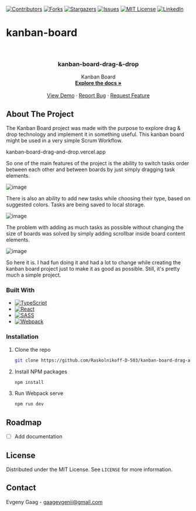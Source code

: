 [![Contributors][contributors-shield]][contributors-url]
[![Forks][forks-shield]][forks-url]
[![Stargazers][stars-shield]][stars-url]
[![Issues][issues-shield]][issues-url]
[![MIT License][license-shield]][license-url]
[![LinkedIn][linkedin-shield]][linkedin-url]



# kanban-board

<br />
<div align="center">
  <h3 align="center">kanban-board-drag-&-drop</h3>

  <p align="center">
    Kanban Board
    <br />
    <a href="https://github.com/Raskolnikoff-D-503/kanban-board-drag-and-drop"><strong>Explore the docs »</strong></a>
    <br />
    <br />
    <a href="https://github.com/Raskolnikoff-D-503/kanban-board-drag-and-drop">View Demo</a>
    ·
    <a href="https://github.com/Raskolnikoff-D-503/kanban-board-drag-and-drop/issues">Report Bug</a>
    ·
    <a href="https://github.com/Raskolnikoff-D-503/kanban-board-drag-and-drop/issues">Request Feature</a>
  </p>
</div>



## About The Project

The Kanban Board project was made with the purpose to explore drag & drop technology and implement it in something useful. This kanban board might be used in a very simple Scrum Workflow. 

kanban-board-drag-and-drop.vercel.app

So one of the main features of the project is the ability to switch tasks order between each other and between boards by just simply dragging task elements. 

![image](https://user-images.githubusercontent.com/82656000/226194973-e39e4ddc-827f-46c1-87ba-da19f9cd378d.png)

There is also an ability to add new tasks while choosing their type, based on suggested colors. Tasks are being saved to local storage.

![image](https://user-images.githubusercontent.com/82656000/226195185-23b1ae97-43ec-4a01-baac-3ab4f0498085.png)

The problem with adding as much tasks as possible without changing the size of boards was solved by simply adding scrollbar inside board content elements.

![image](https://user-images.githubusercontent.com/82656000/226195560-2413d4ec-e2d0-46ee-aa0f-3369861e53d8.png)

So here it is. I had fun doing it and had a lot to change while creating the kanban board project just to make it as good as possible. Still, it's pretty much a simple project.



### Built With

* [![TypeScript][TypeScript]][TypeScript-url]
* [![React][React.js]][React-url]
* [![SASS][SASS]][SASS-url]
* [![Webpack][Webpack]][Webpack-url]



### Installation

1. Clone the repo
   ```sh
   git clone https://github.com/Raskolnikoff-D-503/kanban-board-drag-and-drop.git
   ```
2. Install NPM packages
   ```sh
   npm install
   ```
3. Run Webpack serve
   ```js
   npm run dev
   ```

## Roadmap

- [ ] Add documentation



## License

Distributed under the MIT License. See `LICENSE` for more information.



## Contact

Evgeny Gaag - gaagevgenii@gmail.com



[contributors-shield]: https://img.shields.io/github/contributors/Raskolnikoff-D-503/kanban-board-drag-and-drop.svg?style=for-the-badge
[contributors-url]: https://github.com/Raskolnikoff-D-503/kanban-board-drag-and-drop/graphs/contributors
[forks-shield]: https://img.shields.io/github/forks/Raskolnikoff-D-503/kanban-board-drag-and-drop.svg?style=for-the-badge
[forks-url]: https://github.com/Raskolnikoff-D-503/kanban-board-drag-and-drop/network/members
[stars-shield]: https://img.shields.io/github/stars/Raskolnikoff-D-503/kanban-board-drag-and-drop.svg?style=for-the-badge
[stars-url]: https://github.com/Raskolnikoff-D-503/kanban-board-drag-and-drop/stargazers
[issues-shield]: https://img.shields.io/github/issues/Raskolnikoff-D-503/kanban-board-drag-and-drop.svg?style=for-the-badge
[issues-url]: https://github.com/Raskolnikoff-D-503/kanban-board-drag-and-drop/issues
[license-shield]: https://img.shields.io/github/license/Raskolnikoff-D-503/kanban-board-drag-and-drop.svg?style=for-the-badge
[license-url]: https://github.com/Raskolnikoff-D-503/kanban-board-drag-and-drop/blob/main/LICENSE
[linkedin-shield]: https://img.shields.io/badge/-LinkedIn-black.svg?style=for-the-badge&logo=linkedin&colorB=555
[linkedin-url]: https://linkedin.com/in/evgeny-gaag-870b35233

[React.js]: https://img.shields.io/badge/React-20232A?style=for-the-badge&logo=react&logoColor=61DAFB
[React-url]: https://reactjs.org/
[TypeScript]: https://img.shields.io/badge/typescript-%23007ACC.svg?style=for-the-badge&logo=typescript&logoColor=white
[TypeScript-url]: https://www.typescriptlang.org/
[SASS]: https://img.shields.io/badge/SASS-hotpink.svg?style=for-the-badge&logo=SASS&logoColor=white
[SASS-url]: https://sass-lang.com/
[Webpack]: https://img.shields.io/badge/webpack-%238DD6F9.svg?style=for-the-badge&logo=webpack&logoColor=black
[Webpack-url]: https://webpack.js.org/
